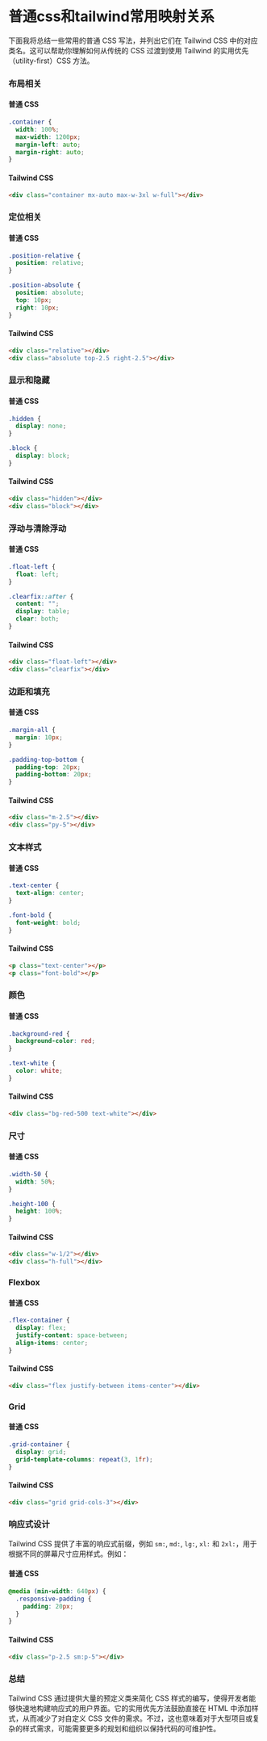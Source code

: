 # 普通css和tailwind常用映射关系
下面我将总结一些常用的普通 CSS 写法，并列出它们在 Tailwind CSS 中的对应类名。这可以帮助你理解如何从传统的 CSS 过渡到使用 Tailwind 的实用优先（utility-first）CSS 方法。

### 布局相关

#### 普通 CSS
```css
.container {
  width: 100%;
  max-width: 1200px;
  margin-left: auto;
  margin-right: auto;
}
```

#### Tailwind CSS
```html
<div class="container mx-auto max-w-3xl w-full"></div>
```

### 定位相关

#### 普通 CSS
```css
.position-relative {
  position: relative;
}

.position-absolute {
  position: absolute;
  top: 10px;
  right: 10px;
}
```

#### Tailwind CSS
```html
<div class="relative"></div>
<div class="absolute top-2.5 right-2.5"></div>
```

### 显示和隐藏

#### 普通 CSS
```css
.hidden {
  display: none;
}

.block {
  display: block;
}
```

#### Tailwind CSS
```html
<div class="hidden"></div>
<div class="block"></div>
```

### 浮动与清除浮动

#### 普通 CSS
```css
.float-left {
  float: left;
}

.clearfix::after {
  content: "";
  display: table;
  clear: both;
}
```

#### Tailwind CSS
```html
<div class="float-left"></div>
<div class="clearfix"></div>
```

### 边距和填充

#### 普通 CSS
```css
.margin-all {
  margin: 10px;
}

.padding-top-bottom {
  padding-top: 20px;
  padding-bottom: 20px;
}
```

#### Tailwind CSS
```html
<div class="m-2.5"></div>
<div class="py-5"></div>
```

### 文本样式

#### 普通 CSS
```css
.text-center {
  text-align: center;
}

.font-bold {
  font-weight: bold;
}
```

#### Tailwind CSS
```html
<p class="text-center"></p>
<p class="font-bold"></p>
```

### 颜色

#### 普通 CSS
```css
.background-red {
  background-color: red;
}

.text-white {
  color: white;
}
```

#### Tailwind CSS
```html
<div class="bg-red-500 text-white"></div>
```

### 尺寸

#### 普通 CSS
```css
.width-50 {
  width: 50%;
}

.height-100 {
  height: 100%;
}
```

#### Tailwind CSS
```html
<div class="w-1/2"></div>
<div class="h-full"></div>
```

### Flexbox

#### 普通 CSS
```css
.flex-container {
  display: flex;
  justify-content: space-between;
  align-items: center;
}
```

#### Tailwind CSS
```html
<div class="flex justify-between items-center"></div>
```

### Grid

#### 普通 CSS
```css
.grid-container {
  display: grid;
  grid-template-columns: repeat(3, 1fr);
}
```

#### Tailwind CSS
```html
<div class="grid grid-cols-3"></div>
```

### 响应式设计

Tailwind CSS 提供了丰富的响应式前缀，例如 `sm:`, `md:`, `lg:`, `xl:` 和 `2xl:`，用于根据不同的屏幕尺寸应用样式。例如：

#### 普通 CSS
```css
@media (min-width: 640px) {
  .responsive-padding {
    padding: 20px;
  }
}
```

#### Tailwind CSS
```html
<div class="p-2.5 sm:p-5"></div>
```

### 总结

Tailwind CSS 通过提供大量的预定义类来简化 CSS 样式的编写，使得开发者能够快速地构建响应式的用户界面。它的实用优先方法鼓励直接在 HTML 中添加样式，从而减少了对自定义 CSS 文件的需求。不过，这也意味着对于大型项目或复杂的样式需求，可能需要更多的规划和组织以保持代码的可维护性。